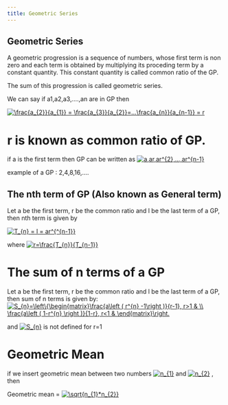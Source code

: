 ```yaml
---
title: Geometric Series
---
```

## Geometric Series


A geometric progression is a sequence of numbers, whose first term is non zero and each term is obtained by multiplying its proceding term by a constant quantity. This constant quantity is called common ratio of the GP.

The sum of this progression is called geometric series.

We can say if a1,a2,a3,....,an are in GP then 

<a href="https://www.codecogs.com/eqnedit.php?latex=\frac{a_{2}}{a_{1}}&space;=&space;\frac{a_{3}}{a_{2}}=...\frac{a_{n}}{a_{n-1}}&space;=&space;r" target="_blank"><img src="https://latex.codecogs.com/gif.latex?\frac{a_{2}}{a_{1}}&space;=&space;\frac{a_{3}}{a_{2}}=...\frac{a_{n}}{a_{n-1}}&space;=&space;r" title="\frac{a_{2}}{a_{1}} = \frac{a_{3}}{a_{2}}=...\frac{a_{n}}{a_{n-1}} = r" /></a>

# r is known as common ratio of GP.
 
 if a is the first term then GP can be written as <a href="https://www.codecogs.com/eqnedit.php?latex=a,ar,ar^{2},...,ar^{n-1}" target="_blank"><img src="https://latex.codecogs.com/gif.latex?a,ar,ar^{2},...,ar^{n-1}" title="a,ar,ar^{2},...,ar^{n-1}" /></a>

example of a GP : 2,4,8,16,....

## The nth term of GP (Also known as General term)

Let a be the first term, r be the common ratio and l be the last term of a GP, then nth term is given by

 <a href="https://www.codecogs.com/eqnedit.php?latex=T_{n}&space;=&space;l&space;=&space;ar^{^{n-1}}" target="_blank"><img src="https://latex.codecogs.com/gif.latex?T_{n}&space;=&space;l&space;=&space;ar^{^{n-1}}" title="T_{n} = l = ar^{^{n-1}}" /></a>
 
 where <a href="https://www.codecogs.com/eqnedit.php?latex=r=\frac{T_{n}}{T_{n-1}}" target="_blank"><img src="https://latex.codecogs.com/gif.latex?r=\frac{T_{n}}{T_{n-1}}" title="r=\frac{T_{n}}{T_{n-1}}" /></a>
 
 # The sum of n terms of a GP
 
 Let a be the first term, r be the common ratio and l be the last term of a GP, then sum of n terms is given by:
 <a href="https://www.codecogs.com/eqnedit.php?latex=S_{n}=\left\{\begin{matrix}\frac{a\left&space;(&space;r^{n}&space;-1\right&space;)}{r-1},&space;r>1&space;&&space;\\&space;\frac{a\left&space;(&space;1-r^{n}&space;\right&space;)}{1-r},&space;r<1&space;&&space;\end{matrix}\right." target="_blank"><img src="https://latex.codecogs.com/gif.latex?S_{n}=\left\{\begin{matrix}\frac{a\left&space;(&space;r^{n}&space;-1\right&space;)}{r-1},&space;r>1&space;&&space;\\&space;\frac{a\left&space;(&space;1-r^{n}&space;\right&space;)}{1-r},&space;r<1&space;&&space;\end{matrix}\right." title="S_{n}=\left\{\begin{matrix}\frac{a\left ( r^{n} -1\right )}{r-1}, r>1 & \\ \frac{a\left ( 1-r^{n} \right )}{1-r}, r<1 & \end{matrix}\right." /></a>
 
 and <a href="https://www.codecogs.com/eqnedit.php?latex=S_{n}" target="_blank"><img src="https://latex.codecogs.com/gif.latex?S_{n}" title="S_{n}" /></a> is not defined for r=1

# Geometric Mean
 
if we insert geometric mean between two numbers  <a href="https://www.codecogs.com/eqnedit.php?latex=n_{1}" target="_blank"><img src="https://latex.codecogs.com/gif.latex?n_{1}" title="n_{1}" /></a> and <a href="https://www.codecogs.com/eqnedit.php?latex=n_{2}" target="_blank"><img src="https://latex.codecogs.com/gif.latex?n_{2}" title="n_{2}" /></a> , then 

Geometric mean = <a href="https://www.codecogs.com/eqnedit.php?latex=\sqrt{n_{1}*n_{2}}" target="_blank"><img src="https://latex.codecogs.com/gif.latex?\sqrt{n_{1}*n_{2}}" title="\sqrt{n_{1}*n_{2}}" /></a>
 
 
 
 
